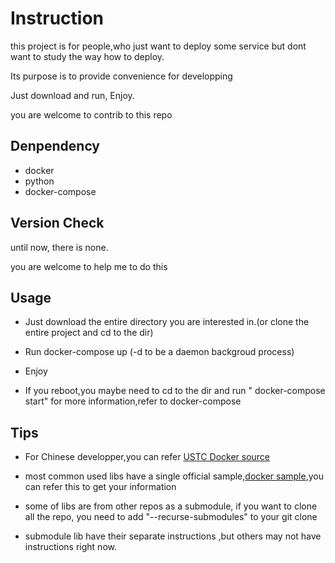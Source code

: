 # Instruction

this project is for people,who just want to deploy some service but dont want to study the way how to deploy.

Its purpose is to provide convenience for developping

Just download and run, Enjoy.

you are welcome to contrib to this repo

## Denpendency

* docker
* python
* docker-compose

## Version Check

until now, there is none.

you are welcome to help me to do this

## Usage

* Just download the entire directory you are interested in.(or clone the entire project and cd to the dir)

* Run docker-compose up (-d to be a daemon backgroud process)

* Enjoy

* If you reboot,you maybe need to cd to the dir and run " docker-compose start"
  for more information,refer to docker-compose

## Tips

* For Chinese developper,you can refer [USTC Docker source](https://lug.ustc.edu.cn/wiki/mirrors/help/docker)

* most common used libs have a single official sample,[docker sample](https://docs.docker.com/samples/),you can refer this to get your information

* some of libs are from other repos as a submodule, if you want to clone all the repo,
you need to add "--recurse-submodules" to your git clone

* submodule lib have their separate instructions ,but others may not have instructions right now. 